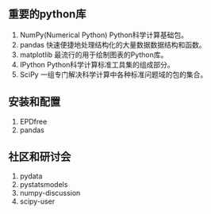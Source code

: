 ## 重要的python库

1. NumPy(Numerical Python) Python科学计算基础包。
2. pandas 快速便捷地处理结构化的大量数据数据结构和函数。
3. matplotlib 最流行的用于绘制图表的Python库。
4. IPython Python科学计算标准工具集的组成部分。
5. SciPy 一组专门解决科学计算中各种标准问题域的包的集合。

## 安装和配置

1. EPDfree
2. pandas

## 社区和研讨会

1. pydata
2. pystatsmodels
3. numpy-discussion
4. scipy-user

